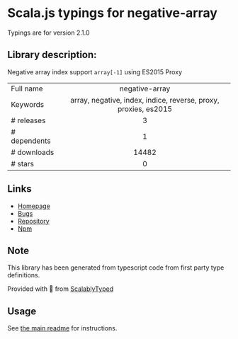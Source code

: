 
# Scala.js typings for negative-array

Typings are for version 2.1.0

## Library description:
Negative array index support `array[-1]` using ES2015 Proxy

|                    |                 |
| ------------------ | :-------------: |
| Full name          | negative-array |
| Keywords           | array, negative, index, indice, reverse, proxy, proxies, es2015 |
| # releases         | 3 |
| # dependents       | 1 |
| # downloads        | 14482 |
| # stars            | 0 |

## Links
- [Homepage](https://github.com/sindresorhus/negative-array#readme)
- [Bugs](https://github.com/sindresorhus/negative-array/issues)
- [Repository](https://github.com/sindresorhus/negative-array)
- [Npm](https://www.npmjs.com/package/negative-array)
    


## Note
This library has been generated from typescript code from first party type definitions.

Provided with :purple_heart: from [ScalablyTyped](https://github.com/oyvindberg/ScalablyTyped)

## Usage
See [the main readme](../../readme.md) for instructions.



